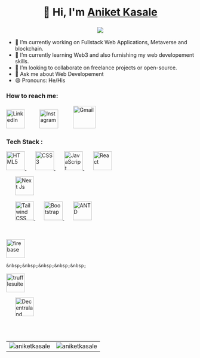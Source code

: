 
<h1 align="center">👋 Hi, I'm <a href="https://www.linkedin.com/in/aniket-kasale/" target="_blank"> Aniket Kasale</a></h1>
<h3 align="center"> <img src="https://readme-typing-svg.herokuapp.com?color=0357F7&lines=Web+Developer+HTML+CSS+JavaScript%3A)" /> </h3>

- 🔭 I’m currently working on Fullstack Web Applications, Metaverse and blockchain.
- 🌱 I’m currently learning Web3 and also furnishing my web developement skills.
- 👯 I’m looking to collaborate on freelance projects or open-source.
- 💬 Ask me about Web Developement
- 😄 Pronouns: He/His

<h3 align="left">How to reach me:</h3>
<div >
  <a href="https://www.linkedin.com/in/aniket-kasale/"><img width='50' alt="LinkedIn" src="https://cdn-icons-png.flaticon.com/512/174/174857.png"/></a>
  &nbsp;&nbsp;&nbsp;&nbsp;&nbsp;&nbsp;&nbsp;&nbsp;
    <a href="https://www.instagram.com/aniketkasle_"><img width='50' alt="Instagram" src="https://cdn-icons-png.flaticon.com/512/2111/2111463.png"/></a>
  &nbsp;&nbsp;&nbsp;&nbsp;&nbsp;&nbsp;&nbsp;&nbsp;
 <a href="mailto:aniketkasale02@gmail.com"><img alt="Gmail" height='60' src="https://cdn-icons-png.flaticon.com/512/732/732200.png"/></a>
</div>


<h3 align="left">Tech Stack :</h3>
<div>
  <a href="https://en.wikipedia.org/wiki/HTML">
    <img alt="HTML5" height='50' src="https://cdn-icons.flaticon.com/png/512/186/premium/186320.png?token=exp=1653015615~hmac=991b8219ba67fb8370ca1e50df107c92"/>
  </a>
  &nbsp;&nbsp;&nbsp;&nbsp;&nbsp;
  <a href="https://en.wikipedia.org/wiki/CSS">
    <img alt="CSS3" height='50' src="https://cdn-icons.flaticon.com/png/512/802/premium/802251.png?token=exp=1653015633~hmac=b53035de533f60b79d8adb8490a8c032"/> 
  </a>
  &nbsp;&nbsp;&nbsp;&nbsp;&nbsp;
  <a href="https://en.wikipedia.org/wiki/JavaScript">
    <img alt="JavaScript" height='50' src="https://cdn-icons.flaticon.com/png/512/4726/premium/4726005.png?token=exp=1653015661~hmac=8e3efca3933d08f89691206d619b15a4"/> 
  </a>
  &nbsp;&nbsp;&nbsp;&nbsp;&nbsp;
  <a href="https://reactjs.org/">
  <img alt="React" height='50' src="https://cdn-icons-png.flaticon.com/512/1126/1126012.png"/> 
  </a>

  &nbsp;&nbsp;&nbsp;&nbsp;&nbsp;
  <a href="https://nextjs.org/">
    <img alt="Next Js" height='50' src="https://cdn.icon-icons.com/icons2/3392/PNG/512/nextjs_icon_213852.png"/> 
  </a>     


  &nbsp;&nbsp;&nbsp;&nbsp;&nbsp;
  <a href="https://tailwindcss.com/">
    <img alt="Tailwind CSS" height='50' src="https://cdn.icon-icons.com/icons2/2107/PNG/512/file_type_tailwind_icon_130128.png"/> 
  </a>
  &nbsp;&nbsp;&nbsp;&nbsp;&nbsp;
  <a href="https://getbootstrap.com/">
    <img alt="Bootstrap" height='50' src="https://cdn-icons-png.flaticon.com/512/5968/5968672.png"/> 
  </a>
  &nbsp;&nbsp;&nbsp;&nbsp;&nbsp;
  <a href="https://ant.design/">
    <img alt="ANTD" height='50' src="https://gw.alipayobjects.com/zos/rmsportal/KDpgvguMpGfqaHPjicRK.svg"/> 
  </a>
 
  <br/>
<br/>


  <a href="https://firebase.google.com/">
    <img alt="firebase" height='50' src="https://cdn.icon-icons.com/icons2/691/PNG/512/google_firebase_icon-icons.com_61475.png"/> 
  </a>

    &nbsp;&nbsp;&nbsp;&nbsp;&nbsp;
  <a href="https://trufflesuite.com/">
    <img alt="trufflesuite" height='50' src="https://trufflesuite.com/assets/logo.png"/> 
  </a>

  &nbsp;&nbsp;&nbsp;&nbsp;&nbsp;
  <a href="https://decentraland.org/">
    <img alt="Decentraland SDK" height='50' src="https://cdn-icons-png.flaticon.com/512/4843/4843091.png"/> 
  </a>
</div>
<br/>
<br/>
<table align="center">
  <tr>
    <td><img src="https://github-readme-stats.vercel.app/api?username=aniketkasale&show_icons=true&theme=dark&locale=en" alt="aniketkasale" /></td>
    <td><img src="https://github-readme-stats.vercel.app/api/top-langs?username=aniketkasale&show_icons=true&theme=dark&locale=en&layout=compact" alt="aniketkasale" /></td>
  </tr>
</table>

